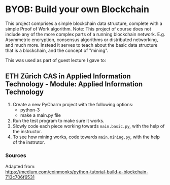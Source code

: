 # BYOB: Build your own Blockchain

This project comprises a simple blockchain data structure, complete with a simple Proof of Work algorithm. 
Note: This project of course does not include any of the more complex parts of a running blockchain network.
E.g. Asymmetric encryption, consensus algorithms or distributed networking, and much more.
Instead it serves to teach about the basic data structure that is a blockchain, and the concept of "mining". 

This was used as part of guest lecture I gave to:

## ETH Zürich CAS in Applied Information Technology - Module: Applied Information Technology

1. Create a new PyCharm project with the following options:
    - python-3
    - make a main.py file
2. Run the test program to make sure it works.
3. Slowly code each piece working towards `main.basic.py`, with the help of the instructor.
4. To see how mining works, code towards `main.mining.py`, with the help of the instrutor.

### Sources
Adapted from:   
https://medium.com/coinmonks/python-tutorial-build-a-blockchain-713c706f6531
